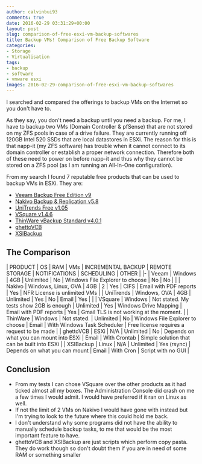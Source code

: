 ```yaml
---
author: calvinbui93
comments: true
date: 2016-02-29 03:31:29+00:00
layout: post
slug: comparison-of-free-esxi-vm-backup-softwares
title: Backup VMs! Comparison of Free Backup Software
categories:
- Storage
- Virtualisation
tags:
- backup
- software
- vmware esxi
images: 2016-02-29-comparison-of-free-esxi-vm-backup-softwares
---
```


I searched and compared the offerings to backup VMs on the Internet so you don't have to.

<!-- more -->

As they say, you don't need a backup until you need a backup. For me, I have to backup two VMs (Domain Controller & pfSense) that are not stored on my ZFS pools in case of a drive failure. They are currently running off 120GB Intel 520 SSDs that are local datastores in ESXi. The reason for this is that napp-it (my ZFS software) has trouble when it cannot connect to its domain controller or establish a proper network connection. Therefore both of these need to power on before napp-it and thus why they cannot be stored on a ZFS pool (as I am running an All-In-One configuration).

From my search I found 7 reputable free products that can be used to backup VMs in ESXi. They are:

* [Veeam Backup Free Edition v9](https://www.veeam.com/virtual-machine-backup-solution-free.html)
* [Nakivo Backup & Replication v5.8](http://www.nakivo.com/en/NAKIVO-Backup-and-Replication-Free-Edition.html)
* [UniTrends Free v1.05](http://www.unitrends.com/)
* [VSquare v1.4.6](http://www.vsquarebackup.com/)
* [ThinWare vBackup Standard v4.0.1](http://www.thinware.net/Default.aspx)
* [ghettoVCB](https://github.com/lamw/ghettoVCB)
* [XSIBackup](http://sourceforge.net/projects/xsibackup/)

## The Comparison

| PRODUCT | OS | RAM | VMs | INCREMENTAL BACKUP | REMOTE STORAGE | NOTIFICATIONS | SCHEDULING | OTHER |
|-
| Veeam | Windows | 4GB | Unlimited | No | Windows File Explorer to choose | No | No |  |
| Nakivo | Windows, Linux, OVA | 4GB | 2 | Yes | CIFS | Email with PDF reports | Yes | NFR License is unlimited VMs |
| UniTrends | Windows, OVA | 4GB | Unlimited | Yes | No | Email | Yes |  |
| VSquare | Windows | Not stated. My tests show 2GB is enough | Unlimited | Yes | Windows Drive Mapping | Email with PDF reports | Yes | Gmail TLS is not working at the moment. |
| ThinWare | Windows | Not stated. | Unlimited | No | Windows File Explorer to choose | Email | With Windows Task Scheduler | Free license requires a request to be made |
| ghettoVCB | ESXi | N/A | Unlimited | No | Depends on what you can mount into ESXi | Email | With Crontab | Simple solution that can be built into ESXi |
| XSIBackup | Linux | N/A | Unlimited | Yes (rsync) | Depends on what you can mount | Email | With Cron | Script with no GUI |

## Conclusion

* From my tests I can chose VSquare over the other products as it had ticked almost all my boxes. The Administration Console did crash on me a few times I would admit. I would have preferred if it ran on Linux as well. 	
* If not the limit of 2 VMs on Nakivo I would have gone with instead but I'm trying to look to the future where this could hold me back. 	
* I don't understand why some programs did not have the ability to manually schedule backup tasks, to me that would be the most important feature to have. 	
* ghettoVCB and XSIBackup are just scripts which perform copy pasta. They do work though so don't doubt them if you are in need of some RAM or something smaller
